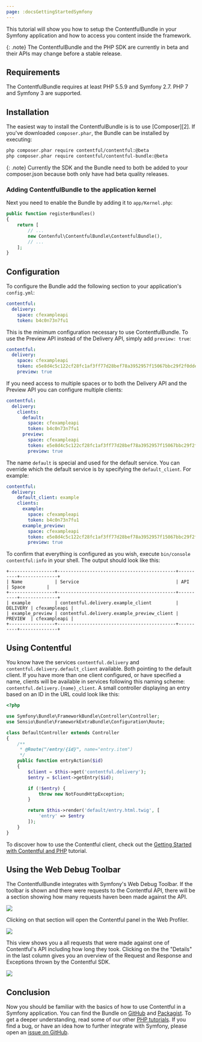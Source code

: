 ```yaml
---
page: :docsGettingStartedSymfony
---
```


This tutorial will show you how to setup the ContentfulBundle in your Symfony application and how to access you content
inside the framework.

{: .note}
The ContentfulBundle and the PHP SDK are currently in beta and their APIs may change before a stable release.

## Requirements

The ContentfulBundle requires at least PHP 5.5.9 and Symfony 2.7. PHP 7 and Symfony 3 are supported.

## Installation

The easiest way to install the ContentfulBundle is is to use [Composer][2]. If you've downloaded
`composer.phar`, the Bundle can be installed by executing:

~~~ bash
php composer.phar require contentful/contentful:@beta
php composer.phar require contentful/contentful-bundle:@beta
~~~

{: .note}
Currently the SDK and the Bundle need to both be added to your composer.json because both only have had beta quality releases.

### Adding ContentfulBundle to the application kernel

Next you need to enable the Bundle by adding it to `app/Kernel.php`:

~~~ php
public function registerBundles()
{
    return [
        // ...
        new Contenful\ContentfulBundle\ContentfulBundle(),
        // ...
    ];
}
~~~

## Configuration

To configure the Bundle add the following section to your application's `config.yml`:

~~~ yaml
contentful:
  delivery:
    space: cfexampleapi
    token: b4c0n73n7fu1
~~~

This is the minimum configuration necessary to use ContentfulBundle. To use the Preview API instead of the Delivery API,
simply add `preview: true`:

~~~ yaml
contentful:
  delivery:
    space: cfexampleapi
    token: e5e8d4c5c122cf28fc1af3ff77d28bef78a3952957f15067bbc29f2f0dde0b50.
    preview: true
~~~

If you need access to multiple spaces or to both the Delivery API and the Preview API you can configure multiple clients:

~~~ yaml
contentful:
  delivery:
    clients:
      default:
        space: cfexampleapi
        token: b4c0n73n7fu1
      preview:
        space: cfexampleapi
        token: e5e8d4c5c122cf28fc1af3ff77d28bef78a3952957f15067bbc29f2f0dde0b50.
        preview: true
~~~

The name `default` is special and used for the default service. You can override which the default service is by
specifying the `default_client`. For example:

~~~ yaml
contentful:
  delivery:
    default_client: example
    clients:
      example:
        space: cfexampleapi
        token: b4c0n73n7fu1
      example_preview:
        space: cfexampleapi
        token: e5e8d4c5c122cf28fc1af3ff77d28bef78a3952957f15067bbc29f2f0dde0b50.
        preview: true
~~~

To confirm that everything is configured as you wish, execute `bin/console contentful:info` in your shell. The output
should look like this:

~~~
+-----------------+--------------------------------------------+----------+--------------+
| Name            | Service                                    | API      | Space        |
+-----------------+--------------------------------------------+----------+--------------+
| example         | contentful.delivery.example_client         | DELIVERY | cfexampleapi |
| example_preview | contentful.delivery.example_preview_client | PREVIEW  | cfexampleapi |
+-----------------+--------------------------------------------+----------+--------------+
~~~

## Using Contentful

You know have the services `contentful.delivery` and `contentful.delivery.default_client` available. Both pointing to the
default client. If you have more than one client configured, or have specified a name, clients will be available in
services following this naming scheme: `contentful.delivery.{name}_client`. A small controller displaying an entry based
on an ID in the URL could look like this:

~~~ php
<?php

use Symfony\Bundle\FrameworkBundle\Controller\Controller;
use Sensio\Bundle\FrameworkExtraBundle\Configuration\Route;

class DefaultController extends Controller
{
    /**
     * @Route("/entry/{id}", name="entry.item")
     */
    public function entryAction($id)
    {
        $client = $this->get('contentful.delivery');
        $entry = $client->getEntry($id);

        if (!$entry) {
            throw new NotFoundHttpException;
        }

        return $this->render('default/entry.html.twig', [
            'entry' => $entry
        ]);
    }
}
~~~

To discover how to use the Contentful client, check out the
[Getting Started with Contentful and PHP](/developers/docs/php/tutorials/getting-started-with-contentful-and-php/) tutorial.

## Using the Web Debug Toolbar

The ContentfulBundle integrates with Symfony's Web Debug Toolbar. If the toolbar is shown and there were requests to the
Contentful API, there will be a section showing how many requests haven been made against the API.

![](https://images.contentful.com/256tjdsmm689/4jmWz0SO80iecEIs4Ue2ao/6e8dafc679399db746951aeef77b3a70/symfony-debug-toolbar.png)

Clicking on that section will open the Contentful panel in the Web Profiler.

![](https://images.contentful.com/256tjdsmm689/3OcfVreme4Uc4guuMCquGC/705f2a7f68dd7c8f95f06ae845a59603/symfony-web-profiler.png?w=800)

This view shows you a all requests that were made against one of Contentful's API including how long they took. Clicking
on the the "Details" in the last column gives you an overview of the Request and Response and Exceptions thrown by
the Contentful SDK.

![](https://images.contentful.com/256tjdsmm689/5jlwmBgQeWWMyuik2Mae6e/a01a4f1c897cfb759ff0b14f4b591bb4/symfony-web-profiler-details.png?w=800)

## Conclusion

Now you should be familiar with the basics of how to use Contentful in a Symfony application. You can find the Bundle on
[GitHub](https://github.com/contentful/ContentfulBundle/) and [Packagist](https://packagist.org/packages/contentful/contentful-bundle).
To get a deeper understanding, read some of our other [PHP tutorials](/developers/docs/php/#tutorials). If you find a bug,
or have an idea how to further integrate with Symfony, please open an [issue on GitHub](https://github.com/contentful/ContentfulBundle/issues).

